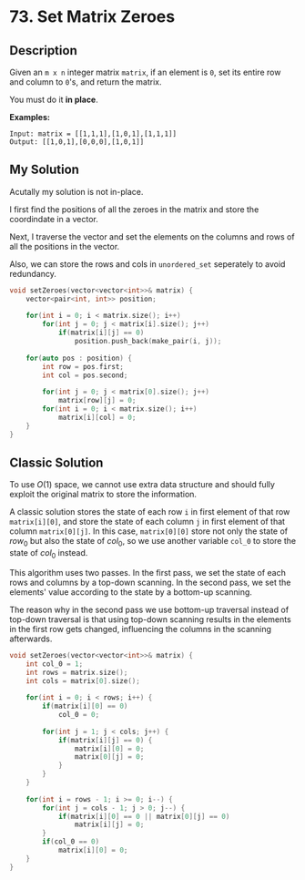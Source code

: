 # 73. Set Matrix Zeroes
## Description
Given an `m x n` integer matrix `matrix`, if an element is `0`, set its entire row and column to `0`'s, and return the matrix.

You must do it **in place**.

**Examples:**
```
Input: matrix = [[1,1,1],[1,0,1],[1,1,1]]
Output: [[1,0,1],[0,0,0],[1,0,1]]
```
## My Solution
Acutally my solution is not in-place.

I first find the positions of all the zeroes in the matrix and store the coordindate in a vector.

Next, I traverse the vector and set the elements on the columns and rows of all the positions in the vector.


Also, we can store the rows and cols in `unordered_set` seperately to avoid redundancy.

```C++
void setZeroes(vector<vector<int>>& matrix) {
    vector<pair<int, int>> position;
    
    for(int i = 0; i < matrix.size(); i++)
        for(int j = 0; j < matrix[i].size(); j++)
            if(matrix[i][j] == 0)
                position.push_back(make_pair(i, j));
    
    for(auto pos : position) {
        int row = pos.first;
        int col = pos.second;
        
        for(int j = 0; j < matrix[0].size(); j++)
            matrix[row][j] = 0;
        for(int i = 0; i < matrix.size(); i++)
            matrix[i][col] = 0;
    }
}
```

## Classic Solution
To use $O(1)$ space, we cannot use extra data structure and should fully exploit the original matrix to store the information.

A classic solution stores the state of each row `i` in first element of that row `matrix[i][0]`, and store the state of each column `j` in first element of that column `matrix[0][j]`. In this case, `matrix[0][0]` store not only the state of $row_0$ but also the state of $col_0$, so we use another variable `col_0` to store the state of $col_0$ instead.

This algorithm uses two passes. In the first pass, we set the state of each rows and columns by a top-down scanning. In the second pass, we set the elements' value according to the state by a bottom-up scanning.

The reason why in the second pass we use bottom-up traversal instead of top-down traversal is that using top-down scanning results in the elements in the first row gets changed, influencing the columns in the scanning afterwards.
```C++
void setZeroes(vector<vector<int>>& matrix) {
    int col_0 = 1;
    int rows = matrix.size();
    int cols = matrix[0].size();
    
    for(int i = 0; i < rows; i++) {
        if(matrix[i][0] == 0)
            col_0 = 0;
        
        for(int j = 1; j < cols; j++) {
            if(matrix[i][j] == 0) {
                matrix[i][0] = 0;
                matrix[0][j] = 0;
            }
        }
    }
    
    for(int i = rows - 1; i >= 0; i--) {
        for(int j = cols - 1; j > 0; j--) {
            if(matrix[i][0] == 0 || matrix[0][j] == 0)
                matrix[i][j] = 0;
        }
        if(col_0 == 0)
            matrix[i][0] = 0;
    }
}
```